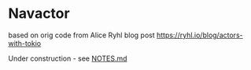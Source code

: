 Navactor
============

based on orig code from Alice Ryhl blog post https://ryhl.io/blog/actors-with-tokio

Under construction - see [NOTES.md](NOTES.md)
